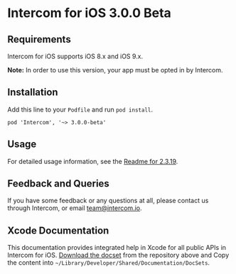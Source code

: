# Intercom for iOS 3.0.0 Beta

## Requirements
Intercom for iOS supports iOS 8.x and iOS 9.x.

**Note:** In order to use this version, your app must be opted in by Intercom.

## Installation

Add this line to your `Podfile` and run `pod install`.
	
	pod 'Intercom', '~> 3.0.0-beta'

## Usage

For detailed usage information, see the [Readme for 2.3.19](https://github.com/intercom/intercom-ios/blob/2.3.19/README.md).

## Feedback and Queries

If you have some feedback or any questions at all, please contact us through Intercom, or email team@intercom.io.

## Xcode Documentation

This documentation provides integrated help in Xcode for all public APIs in Intercom for iOS. [Download the docset](https://github.com/intercom/intercom-ios/archive/3.0.0-beta.zip) from the repository above and Copy the content into `~/Library/Developer/Shared/Documentation/DocSets`.
